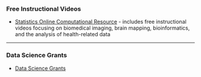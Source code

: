 ### Free Instructional Videos

- [Statistics Online Computational Resource](http://www.socr.umich.edu/) - includes free instructional videos focusing on biomedical imaging, brain mapping, bioinformatics, and the analysis of health-related data

---

### Data Science Grants

- [Data Science Grants](http://midas.umich.edu/grant-opportunities/)
